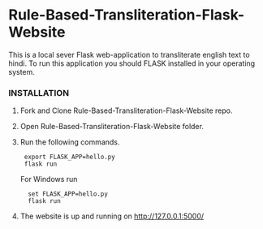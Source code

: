 # **Rule-Based-Transliteration-Flask-Website**

This is a local sever Flask web-application to transliterate english text to hindi. To run this application you should FLASK installed in your operating system.

### **INSTALLATION**
1. Fork and Clone Rule-Based-Transliteration-Flask-Website repo.

2. Open Rule-Based-Transliteration-Flask-Website folder.

3. Run the following commands.

       
        export FLASK_APP=hello.py
        flask run 
   For Windows run
  
         set FLASK_APP=hello.py
         flask run
        
 4. The website is up and running on  http://127.0.0.1:5000/ 
